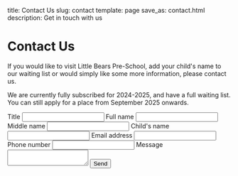 title: Contact Us
slug: contact
template: page
save_as: contact.html
description: Get in touch with us

# Contact Us

<section>
  <form method="post" action="https://europe-west2-little-bears-429116.cloudfunctions.net/contact-form">
    <p>
      If you would like to visit Little Bears Pre-School, add your child's name
      to our waiting list or would simply like some more information, please
      contact us.
    </p>
    <p class="alert">
      We are currently fully subscribed for 2024-2025, and have a full waiting list. You can
      still apply for a place from September 2025 onwards.
    </p>
    <label>
      Title
      <input name="title" autocomplete="off">
    </label>
    <label>
      Full name
      <input name="full_name" required>
    </label>
    <label>
      Middle name
      <input name="middle_name" autocomplete="off">
    </label>
    <label>
      Child's name
      <input name="child_name" autocomplete="off">
    </label>
    <label>
      Email address
      <input type="email" name="email" required>
    </label>
    <label>
      Phone number
      <input type="phone" name="phone">
    </label>
    <label>
      Message
      <textarea name="message" autocomplete="off"></textarea>
    </label>
    <button>Send</button>
  </form>
  <div class="map-wrapper"><div id="map"></div></div>
</section>

<script src="https://unpkg.com/leaflet@1.9.4/dist/leaflet.js"
        integrity="sha256-20nQCchB9co0qIjJZRGuk2/Z9VM+kNiyxNV1lvTlZBo="
        crossorigin=""></script>
<script>
var map = L.map('map').setView([51.68375413584007, -1.1303268653223957], 16);
L.tileLayer('https://tile.openstreetmap.org/{z}/{x}/{y}.png', {
  maxZoom: 19,
  attribution: '&copy; OpenStreetMap'
}).addTo(map);
L.marker([51.68375413584007, -1.1303268653223957]).addTo(map);
</script>
